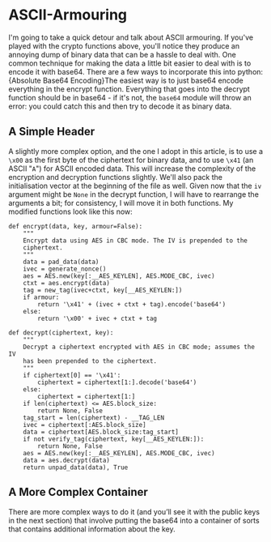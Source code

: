 ASCII-Armouring
===============

I'm going to take a quick detour and talk about ASCII armouring. If
you've played with the crypto functions above, you'll notice they
produce an annoying dump of binary data that can be a hassle to
deal with. One common technique for making the data a little bit
easier to deal with is to encode it with base64. There are a
few ways to incorporate this into python:
{Absolute Base64 Encoding}The easiest way is to just base64 encode
everything in the encrypt function. Everything that goes into the
decrypt function should be in base64 - if it's not, the `base64`
module will throw an error: you could catch this and then try to
decode it as binary data.

A Simple Header
---------------

A slightly more complex option, and the one I adopt in this
article, is to use a `\x00` as the first byte of the ciphertext for
binary data, and to use `\x41` (an ASCII "`A`") for ASCII encoded
data. This will increase the complexity of the encryption and
decryption functions slightly. We'll also pack the initialisation
vector at the beginning of the file as well. Given now that the
`iv` argument might be `None` in the decrypt function, I will have
to rearrange the arguments a bit; for consistency, I will move it
in both functions. My modified functions look like this now:

    def encrypt(data, key, armour=False):
        """
        Encrypt data using AES in CBC mode. The IV is prepended to the
        ciphertext.
        """
        data = pad_data(data)
        ivec = generate_nonce()
        aes = AES.new(key[:__AES_KEYLEN], AES.MODE_CBC, ivec)
        ctxt = aes.encrypt(data)
        tag = new_tag(ivec+ctxt, key[__AES_KEYLEN:])
        if armour:
            return '\x41' + (ivec + ctxt + tag).encode('base64')
        else:
            return '\x00' + ivec + ctxt + tag
    
    def decrypt(ciphertext, key):
        """
        Decrypt a ciphertext encrypted with AES in CBC mode; assumes the IV
        has been prepended to the ciphertext.
        """
        if ciphertext[0] == '\x41':
            ciphertext = ciphertext[1:].decode('base64')
        else:
            ciphertext = ciphertext[1:]
        if len(ciphertext) <= AES.block_size:
            return None, False
        tag_start = len(ciphertext) - __TAG_LEN
        ivec = ciphertext[:AES.block_size]
        data = ciphertext[AES.block_size:tag_start]
        if not verify_tag(ciphertext, key[__AES_KEYLEN:]):
            return None, False
        aes = AES.new(key[:__AES_KEYLEN], AES.MODE_CBC, ivec)
        data = aes.decrypt(data)
        return unpad_data(data), True


A More Complex Container
------------------------

There are more complex ways to do it (and you’ll see it with the public
keys in the next section) that involve putting the base64 into a
container of sorts that contains additional information about the key.



